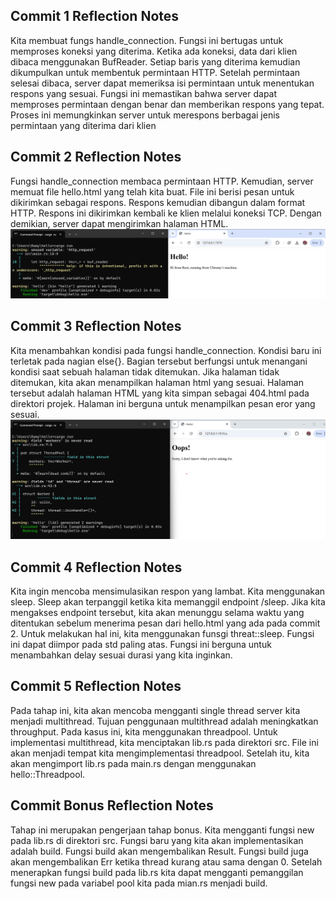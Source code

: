 ## Commit 1 Reflection Notes
Kita membuat fungs handle_connection. Fungsi ini bertugas untuk memproses koneksi yang diterima. Ketika ada koneksi, data dari klien dibaca menggunakan BufReader. Setiap baris yang diterima kemudian dikumpulkan untuk membentuk permintaan HTTP. Setelah permintaan selesai dibaca, server dapat memeriksa isi permintaan untuk menentukan respons yang sesuai. Fungsi ini memastikan bahwa server dapat memproses permintaan dengan benar dan memberikan respons yang tepat. Proses ini memungkinkan server untuk merespons berbagai jenis permintaan yang diterima dari klien


## Commit 2 Reflection Notes
Fungsi handle_connection membaca permintaan HTTP. Kemudian, server memuat file hello.html yang telah kita buat. File ini berisi pesan untuk dikirimkan sebagai respons. Respons kemudian dibangun dalam format HTTP. Respons ini dikirimkan kembali ke klien melalui koneksi TCP. Dengan demikian, server dapat mengirimkan halaman HTML.
![Commit 2 screen capture](image.png)

## Commit 3 Reflection Notes
Kita menambahkan kondisi pada fungsi handle_connection. Kondisi baru ini terletak pada nagian else{}. Bagian tersebut berfungsi untuk menangani kondisi saat sebuah halaman tidak ditemukan. Jika halaman tidak ditemukan, kita akan menampilkan halaman html yang sesuai. Halaman tersebut adalah halaman HTML yang kita simpan sebagai 404.html pada direktori projek. Halaman ini berguna untuk menampilkan pesan eror yang sesuai.
![Commit 3 screen capture](image-1.png)

## Commit 4 Reflection Notes
Kita ingin mencoba mensimulasikan respon yang lambat. Kita menggunakan sleep. Sleep akan terpanggil ketika kita memanggil endpoint /sleep. Jika kita mengakses endpoint tersebut, kita akan menunggu selama waktu yang ditentukan sebelum menerima pesan dari hello.html yang ada pada commit 2. Untuk melakukan hal ini, kita menggunakan funsgi threat::sleep. Fungsi ini dapat diimpor pada std paling atas. Fungsi ini berguna untuk menambahkan delay sesuai durasi yang kita inginkan.

## Commit 5 Reflection Notes
Pada tahap ini, kita akan mencoba mengganti single thread server kita menjadi multithread. Tujuan penggunaan multithread adalah meningkatkan throughput. Pada kasus ini, kita menggunakan threadpool. Untuk implementasi multithread, kita menciptakan lib.rs pada direktori src. File ini akan menjadi tempat kita mengimplementasi threadpool. Setelah itu, kita akan mengimport lib.rs pada main.rs dengan menggunakan hello::Threadpool.

## Commit Bonus Reflection Notes
Tahap ini merupakan pengerjaan tahap bonus. Kita mengganti fungsi new pada lib.rs di direktori src. Fungsi baru yang kita akan implementasikan adalah build. Fungsi build akan mengembalikan Result. Fungsi build juga akan mengembalikan Err ketika thread kurang atau sama dengan 0. Setelah menerapkan fungsi build pada lib.rs kita dapat mengganti pemanggilan fungsi new pada variabel pool kita pada mian.rs menjadi build.